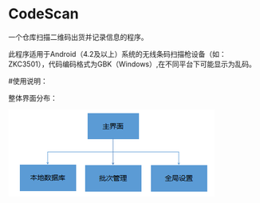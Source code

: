 # CodeScan
一个仓库扫描二维码出货并记录信息的程序。

此程序适用于Android（4.2及以上）系统的无线条码扫描枪设备（如：ZKC3501），代码编码格式为GBK（Windows）,在不同平台下可能显示为乱码。

#使用说明：

整体界面分布：

![image](https://github.com/ZhongLeiDev/ZhongLeiDev.github.io/blob/master/scanimg/a.PNG)

